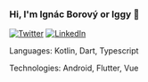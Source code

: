 ### Hi, I'm Ignác Borový or Iggy 👋

[![Twitter](https://img.shields.io/badge/Twitter-1DA1F2?style=for-the-badge&logo=twitter&logoColor=white)](https://twitter.com/iggy630)
[![LinkedIn](https://img.shields.io/badge/linkedin-%230077B5.svg?style=for-the-badge&logo=linkedin&logoColor=white)](https://www.linkedin.com/in/ignac-borovy-555911202/)

Languages: Kotlin, Dart, Typescript

Technologies: Android, Flutter, Vue

<!--
**iggy228/iggy228** is a ✨ _special_ ✨ repository because its `README.md` (this file) appears on your GitHub profile.

Here are some ideas to get you started:

- 🔭 I’m currently working on ...
- 🌱 I’m currently learning ...
- 👯 I’m looking to collaborate on ...
- 🤔 I’m looking for help with ...
- 💬 Ask me about ...
- 📫 How to reach me: ...
- 😄 Pronouns: ...
- ⚡ Fun fact: ...
-->
